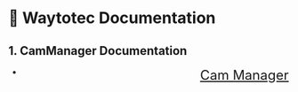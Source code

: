 # 📖 Waytotec Documentation
## 1. CamManager Documentation
* <a href="https://waytotec.github.io/Documentation" target="_blank" style="float:right; font-size:24px;">Cam Manager</a>

  
